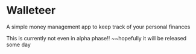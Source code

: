 # Walleteer
A simple money management app to keep track of your personal finances

This is currently not even in alpha phase!!
~~hopefully it will be released some day 
